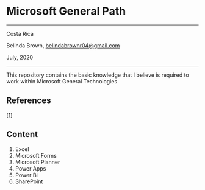 # Microsoft General Path

----------

Costa Rica

Belinda Brown, belindabrownr04@gmail.com

July, 2020

----------

This repository contains the basic knowledge that I believe is required to work within Microsoft General Technologies 

## References 
[1] 

## Content
1. Excel 
2. Microsoft Forms
3. Microsoft Planner
4. Power Apps
5. Power Bi 
6. SharePoint 
